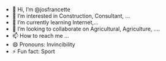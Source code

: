 - 👋 Hi, I’m @josfrancette
- 👀 I’m interested in Construction, Consultant, ...
- 🌱 I’m currently learning Internet,...
- 💞️ I’m looking to collaborate on Agricultural, Agriculture, ....
- 📫 How to reach me ...
- 😄 Pronouns: Invincibility 
- ⚡ Fun fact: Sport

<!---
josfrancette/josfrancette is a ✨ special ✨ repository because its `README.md` (this file) appears on your GitHub profile.
You can click the Preview link to take a look at your changes.
--->
